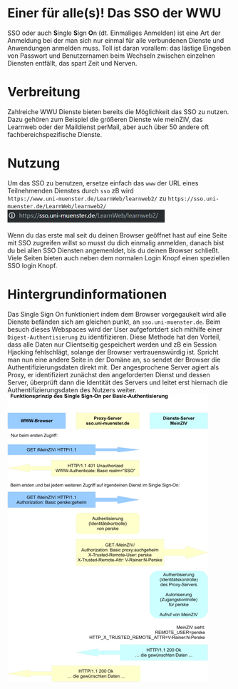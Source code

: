 # Einer für alle(s)! Das SSO der WWU
SSO oder auch **S**ingle **S**ign **O**n (dt. Einmaliges Anmelden) ist eine Art der
Anmeldung bei der man sich nur einmal für alle verbundenen Dienste und Anwendungen
anmelden muss. Toll ist daran vorallem: das lästige Eingeben von Passwort und Benutzernamen
beim Wechseln zwischen einzelnen Diensten entfällt, das spart Zeit und Nerven.

# Verbreitung
Zahlreiche WWU Dienste bieten bereits die Möglichkeit das SSO zu nutzen. Dazu gehören zum Beispiel
die größeren Dienste wie meinZIV, das Learnweb oder der Maildienst perMail, aber auch über 50 andere oft
fachbereichspezifische Dienste.

# Nutzung
Um das SSO zu benutzen, ersetze einfach das `www` der URL eines Teilnehmenden Dienstes  durch `sso` zB wird\
`https://www.uni-muenster.de/LearnWeb/learnweb2/` zu `https://sso.uni-muenster.de/LearnWeb/learnweb2/`\
![url mit wwu](images/sso_learnweb.png) <br />
\
Wenn du das erste mal seit du deinen Browser geöffnet hast auf eine Seite mit SSO zugreifen willst so musst du dich
einmalig anmelden, danach bist du bei allen SSO Diensten angemenldet, bis du deinen Browser schließt.\
Viele Seiten bieten auch neben dem normalen Login Knopf einen speziellen SSO login Knopf.

# Hintergrundinformationen
Das Single Sign On funktioniert indem dem Browser vorgegaukelt wird alle Dienste befänden sich am gleichen punkt, 
an `sso.uni-muenster.de`. Beim besuch dieses Webspaces wird der User aufgefortdert sich mithilfe einer 
`Digest-Authentisierung` zu identifizieren. Diese Methode hat den Vorteil, dass alle Daten nur Clientseitig gespeichert
werden und zB ein Session Hjacking fehlschlägt, solange der Browser vertrauenswürdig ist. Spricht man nun eine andere
Seite in der Domäne an, so sendet der Browser die Authentifizierungsdaten direkt mit. Der angesprochene Server agiert
als Proxy, er identifiziert zunächst den angeforderten Dienst und dessen Server, überprüft dann die Identität des 
Servers und leitet erst hiernach die Authentifizierungsdaten des Nutzers weiter.\
![Datenaustausch zwischen sso server, client und dienst server](images/grafik_single_sign_on.png)
